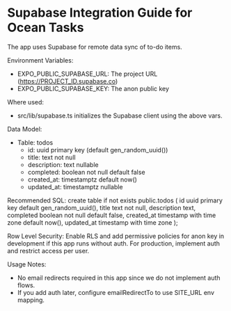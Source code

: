 # Supabase Integration Guide for Ocean Tasks

The app uses Supabase for remote data sync of to-do items.

Environment Variables:
- EXPO_PUBLIC_SUPABASE_URL: The project URL (https://PROJECT_ID.supabase.co)
- EXPO_PUBLIC_SUPABASE_KEY: The anon public key

Where used:
- src/lib/supabase.ts initializes the Supabase client using the above vars.

Data Model:
- Table: todos
  - id: uuid primary key (default gen_random_uuid())
  - title: text not null
  - description: text nullable
  - completed: boolean not null default false
  - created_at: timestamptz default now()
  - updated_at: timestamptz nullable

Recommended SQL:
create table if not exists public.todos (
  id uuid primary key default gen_random_uuid(),
  title text not null,
  description text,
  completed boolean not null default false,
  created_at timestamp with time zone default now(),
  updated_at timestamp with time zone
);

Row Level Security:
Enable RLS and add permissive policies for anon key in development if this app runs without auth. For production, implement auth and restrict access per user.

Usage Notes:
- No email redirects required in this app since we do not implement auth flows.
- If you add auth later, configure emailRedirectTo to use SITE_URL env mapping.
